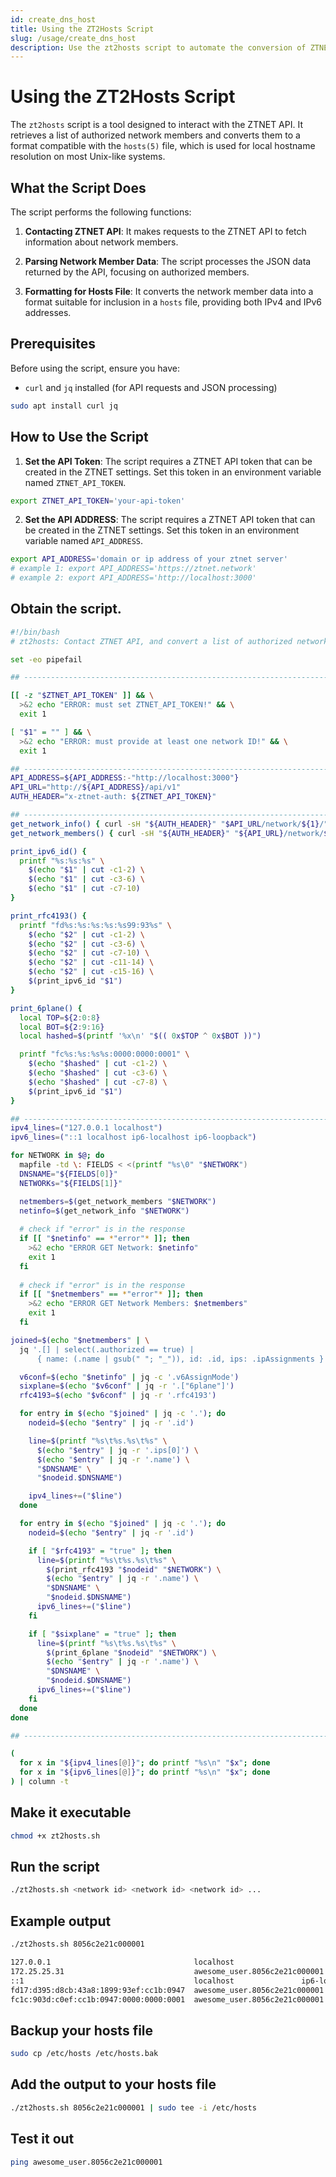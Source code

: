 ```yaml
---
id: create_dns_host
title: Using the ZT2Hosts Script
slug: /usage/create_dns_host
description: Use the zt2hosts script to automate the conversion of ZTNET API network member data into a hosts file format for efficient local DNS resolution.
---
```


# Using the ZT2Hosts Script

The `zt2hosts` script is a tool designed to interact with the ZTNET API. It retrieves a list of authorized network members and converts them to a format compatible with the `hosts(5)` file, which is used for local hostname resolution on most Unix-like systems.

## What the Script Does

The script performs the following functions:

1. **Contacting ZTNET API**: It makes requests to the ZTNET API to fetch information about network members.

2. **Parsing Network Member Data**: The script processes the JSON data returned by the API, focusing on authorized members.

3. **Formatting for Hosts File**: It converts the network member data into a format suitable for inclusion in a `hosts` file, providing both IPv4 and IPv6 addresses.

## Prerequisites

Before using the script, ensure you have:

- `curl` and `jq` installed (for API requests and JSON processing) 
```bash	
sudo apt install curl jq
```

## How to Use the Script

1. **Set the API Token**: The script requires a ZTNET API token that can be created in the ZTNET settings. Set this token in an environment variable named `ZTNET_API_TOKEN`.
```bash
export ZTNET_API_TOKEN='your-api-token'
```

2. **Set the API ADDRESS**: The script requires a ZTNET API token that can be created in the ZTNET settings. Set this token in an environment variable named `API_ADDRESS`.
```bash
export API_ADDRESS='domain or ip address of your ztnet server'
# example 1: export API_ADDRESS='https://ztnet.network'
# example 2: export API_ADDRESS='http://localhost:3000'
```


## Obtain the script.
```bash
#!/bin/bash
# zt2hosts: Contact ZTNET API, and convert a list of authorized network members to hosts(5) format

set -eo pipefail

## -----------------------------------------------------------------------------

[[ -z "$ZTNET_API_TOKEN" ]] && \
  >&2 echo "ERROR: must set ZTNET_API_TOKEN!" && \
  exit 1

[ "$1" = "" ] && \
  >&2 echo "ERROR: must provide at least one network ID!" && \
  exit 1

## -----------------------------------------------------------------------------
API_ADDRESS=${API_ADDRESS:-"http://localhost:3000"}
API_URL="http://${API_ADDRESS}/api/v1"
AUTH_HEADER="x-ztnet-auth: ${ZTNET_API_TOKEN}"

## -----------------------------------------------------------------------------
get_network_info() { curl -sH "${AUTH_HEADER}" "$API_URL/network/${1}/"; }
get_network_members() { curl -sH "${AUTH_HEADER}" "${API_URL}/network/${1}/member/"; }

print_ipv6_id() {
  printf "%s:%s:%s" \
    $(echo "$1" | cut -c1-2) \
    $(echo "$1" | cut -c3-6) \
    $(echo "$1" | cut -c7-10)
}

print_rfc4193() {
  printf "fd%s:%s:%s:%s:%s99:93%s" \
    $(echo "$2" | cut -c1-2) \
    $(echo "$2" | cut -c3-6) \
    $(echo "$2" | cut -c7-10) \
    $(echo "$2" | cut -c11-14) \
    $(echo "$2" | cut -c15-16) \
    $(print_ipv6_id "$1")
}

print_6plane() {
  local TOP=${2:0:8}
  local BOT=${2:9:16}
  local hashed=$(printf '%x\n' "$(( 0x$TOP ^ 0x$BOT ))")

  printf "fc%s:%s:%s%s:0000:0000:0001" \
    $(echo "$hashed" | cut -c1-2) \
    $(echo "$hashed" | cut -c3-6) \
    $(echo "$hashed" | cut -c7-8) \
    $(print_ipv6_id "$1")
}

## -----------------------------------------------------------------------------
ipv4_lines=("127.0.0.1 localhost")
ipv6_lines=("::1 localhost ip6-localhost ip6-loopback")

for NETWORK in $@; do
  mapfile -td \: FIELDS < <(printf "%s\0" "$NETWORK")
  DNSNAME="${FIELDS[0]}"
  NETWORKs="${FIELDS[1]}"

  netmembers=$(get_network_members "$NETWORK")
  netinfo=$(get_network_info "$NETWORK")
  
  # check if "error" is in the response
  if [[ "$netinfo" == *"error"* ]]; then
    >&2 echo "ERROR GET Network: $netinfo"
    exit 1
  fi
  
  # check if "error" is in the response
  if [[ "$netmembers" == *"error"* ]]; then
    >&2 echo "ERROR GET Network Members: $netmembers"
    exit 1
  fi

joined=$(echo "$netmembers" | \
  jq '.[] | select(.authorized == true) | 
      { name: (.name | gsub(" "; "_")), id: .id, ips: .ipAssignments }')

  v6conf=$(echo "$netinfo" | jq -c '.v6AssignMode')
  sixplane=$(echo "$v6conf" | jq -r '.["6plane"]')
  rfc4193=$(echo "$v6conf" | jq -r '.rfc4193')

  for entry in $(echo "$joined" | jq -c '.'); do
    nodeid=$(echo "$entry" | jq -r '.id')

    line=$(printf "%s\t%s.%s\t%s" \
      $(echo "$entry" | jq -r '.ips[0]') \
      $(echo "$entry" | jq -r '.name') \
      "$DNSNAME" \
      "$nodeid.$DNSNAME")

    ipv4_lines+=("$line")
  done

  for entry in $(echo "$joined" | jq -c '.'); do
    nodeid=$(echo "$entry" | jq -r '.id')

    if [ "$rfc4193" = "true" ]; then
      line=$(printf "%s\t%s.%s\t%s" \
        $(print_rfc4193 "$nodeid" "$NETWORK") \
        $(echo "$entry" | jq -r '.name') \
        "$DNSNAME" \
        "$nodeid.$DNSNAME")
      ipv6_lines+=("$line")
    fi

    if [ "$sixplane" = "true" ]; then
      line=$(printf "%s\t%s.%s\t%s" \
        $(print_6plane "$nodeid" "$NETWORK") \
        $(echo "$entry" | jq -r '.name') \
        "$DNSNAME" \
        "$nodeid.$DNSNAME")
      ipv6_lines+=("$line")
    fi
  done
done

## -----------------------------------------------------------------------------

(
  for x in "${ipv4_lines[@]}"; do printf "%s\n" "$x"; done
  for x in "${ipv6_lines[@]}"; do printf "%s\n" "$x"; done
) | column -t
```

## Make it executable
```bash
chmod +x zt2hosts.sh
```

## Run the script
```bash
./zt2hosts.sh <network id> <network id> <network id> ...
```

## Example output
```bash
./zt2hosts.sh 8056c2e21c000001
```
```bash
127.0.0.1                                localhost                                            
172.25.25.31                             awesome_user.8056c2e21c000001  efcc1b0947.8056c2e21c000001  
::1                                      localhost               ip6-localhost                ip6-loopback
fd17:d395:d8cb:43a8:1899:93ef:cc1b:0947  awesome_user.8056c2e21c000001  efcc1b0947.8056c2e21c000001  
fc1c:903d:c0ef:cc1b:0947:0000:0000:0001  awesome_user.8056c2e21c000001  efcc1b0947.8056c2e21c000001
```

## Backup your hosts file
```bash
sudo cp /etc/hosts /etc/hosts.bak
```

## Add the output to your hosts file
```bash
./zt2hosts.sh 8056c2e21c000001 | sudo tee -i /etc/hosts
```

## Test it out
```bash
ping awesome_user.8056c2e21c000001
```
